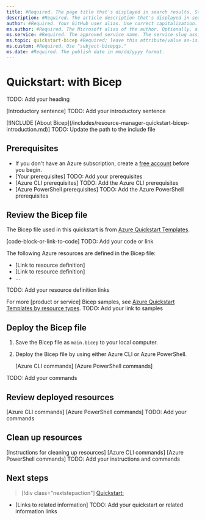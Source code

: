 ```yaml
---
title: #Required. The page title that's displayed in search results. Start with "Quickstart" and include "Bicep."
description: #Required. The article description that's displayed in search results. Include "quickstart."
author: #Required. Your GitHub user alias. Use correct capitalization.
ms.author: #Required. The Microsoft alias of the author. Optionally, a team alias.
ms.service: #Required. The approved service name. The service slug assigned by ACOM.
ms.topic: quickstart-bicep #Required; leave this attribute/value as-is.
ms.custom: #Required. Use "subject-bicepqs."
ms.date: #Required. The publish date in mm/dd/yyyy format.
---
```


<!--
Remove all the comments in this template before you sign off or merge to the 
main branch.

This template provides the basic structure of a general troubleshooting article pattern. See the
[instructions - Quickstart - Bicep](../level4/article-bicep-quickstart.md) in the pattern library.

You can provide feedback about this template at: https://aka.ms/patterns-feedback

-->

<!-- 1. H1 -----------------------------------------------------------------------------

Required: Briefly describe what the reader uses Bicep to do in the quickstart:

- Start with "Quickstart:."
- Use a verb like "Create" or "Deploy" immediately after "Quickstart:" that conveys what
the reader does with Bicep in the quickstart.
- Include "Bicep" in the H1.
- Include the product or service that the reader uses Bicep to deploy.

-->

# Quickstart: <create-or-deploy> <product-or-service> with Bicep
TODO: Add your heading

<!-- 2. Introduction -------------------------------------------------------------------

Required: Start with "In this quickstart" in a sentence that mentions what the user does
with Bicep in the quickstart.

As the second paragraph, use the `resource-manager-quickstart-bicep-introduction.md`
include file.

Avoid using the following elements:

- Green check mark lists
- Checklists of subsections
- Lists of learning goals
- Lists of service capabilities
- Callouts
- Screenshots or diagrams that push the prerequisites out of view
- Links, except the link to Bicep information that the include file contains and links
to alternate versions of the same content
- The time it takes to complete the quickstart

-->

[Introductory sentence]
TODO: Add your introductory sentence

[!INCLUDE [About Bicep](<relative-path>/includes/resource-manager-quickstart-bicep-introduction.md)]
TODO: Update the path to the include file

<!-- 3. Prerequisites ------------------------------------------------------------------

Required: List items that are required for the quickstart in this section.

Make this section the first H2 section after the H1.

Begin this section with this sentence: If you don't have an Azure subscription, create a
[free account](https://azure.microsoft.com/free/?WT.mc_id=A261C142F) before you begin.

List any other prerequisites in the order and format that's specified in the
[quickstart template](../level4/global-quickstart-template.md).

Follow the Azure CLI and Azure PowerShell prerequisite guidelines:

- [Azure CLI article guidelines - prerequisites](conventions-azure-cli.md#prerequisites)
- [Azure PowerShell code conventions - prerequisites](conventions-azure-ps.md#prerequisites)

-->

## Prerequisites

- If you don't have an Azure subscription, create a [free account](https://azure.microsoft.com/free/?WT.mc_id=A261C142F) before you begin.
- [Your prerequisites]
  TODO: Add your prerequisites
- [Azure CLI prerequisites]
  TODO: Add the Azure CLI prerequisites
- [Azure PowerShell prerequisites]
  TODO: Add the Azure PowerShell prerequisites

<!-- 4. Review the Bicep file ----------------------------------------------------------

Required: Provide information about Bicep resources in this section.

Start with the following sentence: The Bicep file used in this quickstart is from
[Azure Quickstart Templates](https://azure.microsoft.com/resources/templates/<template-name>).

Add your Bicep file:

- If it's a reasonable length, add a code block that contains the entire file. Use this
  format:

  ```text
  :::code language="bicep" source="~/quickstart-templates/<template-name>/main.bicep":::
  ```

- If your Bicep file contains more than 250 lines, use this sentence instead:

  `The Bicep file for this article is too long to show here. To view the Bicep file, see
  [main.bicep](<link-to-Bicep-file-raw-output>)`.

Provide a list of links to definitions of the resource types that the Bicep file defines.

- List the resource type links in the same order as in the Bicep file.
- Begin each link URL with `/azure/templates`.
- Remove API versions from URLs so that the URLs redirect to the latest versions.

Optionally, provide a link to other Bicep quickstart files for the service. Use the
following format for the link URL:

https://azure.microsoft.com/resources/templates/?resourceType=<product-or-service-type-name>&pageNumber=1&sort=Popular

-->

## Review the Bicep file

The Bicep file used in this quickstart is from
[Azure Quickstart Templates](https://azure.microsoft.com/resources/templates/<template-name>).

[code-block-or-link-to-code]
TODO: Add your code or link

The following Azure resources are defined in the Bicep file:

- [Link to resource definition]
- [Link to resource definition]
- ...

TODO: Add your resource definition links

For more [product or service] Bicep samples, see
[Azure Quickstart Templates by resource types](https://azure.microsoft.com/resources/templates/?resourceType=Microsoft.<product-or-service-type-name>&pageNumber=1&sort=Popular).
TODO: Add your link to samples

<!-- 5. Deploy the Bicep file ----------------------------------------------------------
Required: Explain how to use the Azure CLI and Azure PowerShell to deploy the Bicep file:

- Tell users to save the Bicep file locally with the file name `main.bicep`.
- Provide Azure CLI and Azure PowerShell deployment commands in code blocks. To include
  **Try it** buttons, use `azurecli-interactive` and `azurepowershell-interactive` as
  language indicators.
- If your Azure CLI code block uses the `az deployment group create` command, state that
  it requires Azure CLI version 2.6 or later. Tell readers to enter `az --version` to
  check the version.

--->

## Deploy the Bicep file

1. Save the Bicep file as `main.bicep` to your local computer.

1. Deploy the Bicep file by using either Azure CLI or Azure PowerShell.

   [Azure CLI commands]
   [Azure PowerShell commands]

TODO: Add your commands

<!-- 6. Review deployed resources ------------------------------------------------------
Required: Provide instructions for using Azure CLI or Azure PowerShell commands to
display the deployed resources:

- Give this section an H2 header of *Review deployed resources* or *Validate the
  deployment*.
- Provide Azure CLI and Azure PowerShell commands in code blocks. To include **Try it**
  buttons, use `azurecli-interactive` and `azurepowershell-interactive` as
  language indicators.

--->

## Review deployed resources

[Azure CLI commands]
[Azure PowerShell commands]
TODO: Add your commands

<!-- 7. Clean up resources -------------------------------------------------------------
Required: Explain how to delete unneeded resources.

Consider including the following Azure CLI commands for deleting a resource group:

```azurecli-interactive
echo "Enter the Resource Group name:" &&
read resourceGroupName &&
az group delete --name $resourceGroupName &&
echo "Press [ENTER] to continue ..."
```

Consider including the following Azure PowerShell commands for deleting a resource group:

```azurepowershell-interactive
$resourceGroupName = Read-Host -Prompt "Enter the Resource Group name"
Remove-AzResourceGroup -Name $resourceGroupName
Write-Host "Press [ENTER] to continue..."
```
-->

## Clean up resources

[Instructions for cleaning up resources]
[Azure CLI commands]
[Azure PowerShell commands]
TODO: Add your instructions and commands

<!-- 8. Next steps ---------------------------------------------------------------------

Required: Provide links in this section that lead to related information.

Include a link to the next logical quickstart. Possibilities include:

- The next article for your service.
- A quickstart about creating a Bicep file: [Quickstart: Create Bicep files with Visual
  Studio Code](/azure/azure-resource-manager/bicep/quickstart-create-bicep-use-visual-studio-code).

Use a blue box for the quickstart link by using the following Markdown code:

> [!div class="nextstepaction"]
> [Quickstart: <quickstart-title>](<quickstart-url>)

If you include links to information about the service, use a paragraph or bullet points.

-->

## Next steps

> [!div class="nextstepaction"]
> [Quickstart: <quickstart-title>](<quickstart-url>)

- [Links to related information]
TODO: Add your quickstart or related information links

<!--
Remove all comments in this template before you sign off or merge to the main branch.

-->